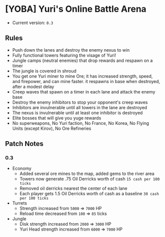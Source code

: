 # [YOBA] Yuri's Online Battle Arena
- Current version: `0.3`

## Rules
- Push down the lanes and destroy the enemy nexus to win
- Fully functional towers featuring the visage of Yuri!
- Jungle camps (neutral enemies) that drop rewards and respawn on a timer
- The jungle is covered in shroud
- You get one Yuri miner to mine Ore; it has increased strength, speed, and firepower, and can mine faster. it respawns in base when destroyed, after a  modest delay
- Creep waves that spawn on a timer in each lane and attack the enemy base
- Destroy the enemy inhibitors to stop your opponent's creep waves
- Inhibitors are invulnerable until all towers in the lane are destroyed
- The nexus is invulnerable until at least one inhibitor is destroyed
- Elite bosses that will give you yuge rewards
- No superweapons, No Yuri faction, No France, No Korea, No Flying Units (except Kirov), No Ore Refineries


## Patch Notes

### 0.3
- Economy
    - Added several ore mines to the map, added gems to the river area
    - Towers now generate .75 Oil Derricks worth of cash `15 cash per 100 ticks`
    - Removed oil derricks nearest the center of each lane
    - Each player gets 1.5 Oil Derricks worth of cash as a baseline `30 cash per 100 ticks`
- Turrets
    - Strength increased from `5000` => `7000` HP
    - Reload time decreased from `100` => `85` ticks
- Jungle
    - Disk strength increased from `2000` => `3000` HP
    - Yuri Head strength increased from `6000` => `7000` HP